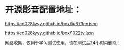 # 开源影音配置地址：


https://cd028kyyy.github.io/box/liu673cn.json

https://cd028kyyy.github.io/box/1022tv.json

















网络收集，仅用于学习测试使用，请在测试后24小时内删除！
